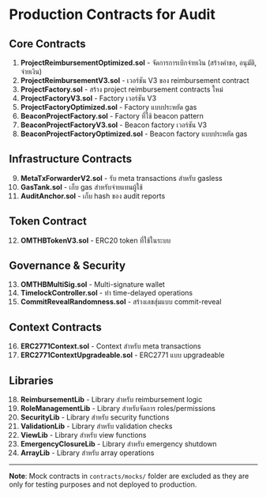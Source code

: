 # Production Contracts for Audit

## Core Contracts
1. **ProjectReimbursementOptimized.sol** - จัดการการเบิกจ่ายเงิน (สร้างคำขอ, อนุมัติ, จ่ายเงิน)
2. **ProjectReimbursementV3.sol** - เวอร์ชัน V3 ของ reimbursement contract
3. **ProjectFactory.sol** - สร้าง project reimbursement contracts ใหม่
4. **ProjectFactoryV3.sol** - Factory เวอร์ชัน V3
5. **ProjectFactoryOptimized.sol** - Factory แบบประหยัด gas
6. **BeaconProjectFactory.sol** - Factory ที่ใช้ beacon pattern
7. **BeaconProjectFactoryV3.sol** - Beacon factory เวอร์ชัน V3
8. **BeaconProjectFactoryOptimized.sol** - Beacon factory แบบประหยัด gas

## Infrastructure Contracts
9. **MetaTxForwarderV2.sol** - รับ meta transactions สำหรับ gasless
10. **GasTank.sol** - เก็บ gas สำหรับจ่ายแทนผู้ใช้
11. **AuditAnchor.sol** - เก็บ hash ของ audit reports

## Token Contract
12. **OMTHBTokenV3.sol** - ERC20 token ที่ใช้ในระบบ

## Governance & Security
13. **OMTHBMultiSig.sol** - Multi-signature wallet
14. **TimelockController.sol** - ทำ time-delayed operations
15. **CommitRevealRandomness.sol** - สร้างเลขสุ่มแบบ commit-reveal

## Context Contracts
16. **ERC2771Context.sol** - Context สำหรับ meta transactions
17. **ERC2771ContextUpgradeable.sol** - ERC2771 แบบ upgradeable

## Libraries
18. **ReimbursementLib** - Library สำหรับ reimbursement logic
19. **RoleManagementLib** - Library สำหรับจัดการ roles/permissions
20. **SecurityLib** - Library สำหรับ security functions
21. **ValidationLib** - Library สำหรับ validation checks
22. **ViewLib** - Library สำหรับ view functions
23. **EmergencyClosureLib** - Library สำหรับ emergency shutdown
24. **ArrayLib** - Library สำหรับ array operations

---

**Note**: Mock contracts in `contracts/mocks/` folder are excluded as they are only for testing purposes and not deployed to production.
